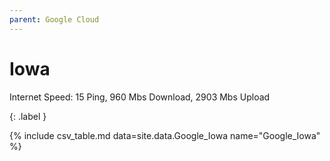 ```yaml
---
parent: Google Cloud
---
```


# Iowa

Internet Speed: 15 Ping, 960 Mbs Download, 2903 Mbs Upload

{: .label }

{% include csv_table.md data=site.data.Google_Iowa name="Google_Iowa" %}
